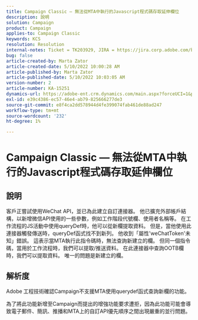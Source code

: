```yaml
---
title: Campaign Classic — 無法從MTA中執行的Javascript程式碼存取延伸欄位
description: 說明
solution: Campaign
product: Campaign
applies-to: Campaign Classic
keywords: KCS
resolution: Resolution
internal-notes: Ticket = TK203929, JIRA = https://jira.corp.adobe.com/browse/NEO-20460, https://jira.corp.adobe.com/browse/NEO-20648
bug: false
article-created-by: Marta Zator
article-created-date: 5/10/2022 10:00:28 AM
article-published-by: Marta Zator
article-published-date: 5/10/2022 10:03:05 AM
version-number: 2
article-number: KA-15251
dynamics-url: https://adobe-ent.crm.dynamics.com/main.aspx?forceUCI=1&pagetype=entityrecord&etn=knowledgearticle&id=90301002-48d0-ec11-a7b5-00224809c101
exl-id: e39c4386-ec57-46e4-ab79-825666277de3
source-git-commit: e8f4ca2dd578944d4fe399074fab461de88ad247
workflow-type: tm+mt
source-wordcount: '232'
ht-degree: 1%

---
```


# Campaign Classic — 無法從MTA中執行的Javascript程式碼存取延伸欄位

## 說明


客戶正嘗試使用WeChat API，並已為此建立自訂連接器。 他已擴充外部帳戶結構，以新增微信API使用的一些參數，例如工作階段代號欄、使用者名稱等。 在工作流程的JS活動中使用queryDef時，他可以從新欄提取資料。 但是，當他使用此連接器觸發傳送時，queryDef函式找不到新列。 他收到「屬性&#39;weChatToken&#39;未知」錯誤。 這表示當MTA執行此指令碼時，無法查詢新建立的欄。 但同一個指令碼，當用於工作流程時，我們可以提取/推送資料。 在此連接器中查詢OOTB欄時，我們可以提取資料。 唯一的問題是新建立的欄。


## 解析度


Adobe<b> </b>工程技術確認Campaign不支援MTA使用querydef函式查詢新欄的功能。

為了將此功能新增至Campaign而提出的增強功能要求遭拒，因為此功能可能會導致電子郵件、簡訊、推播和MTA上的自訂API優先順序之間出現嚴重的並行問題。
